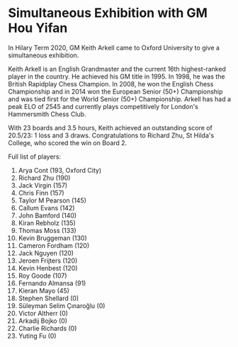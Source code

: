 # Simultaneous Exhibition with GM Hou Yifan

In Hilary Term 2020, GM Keith Arkell came to Oxford University to give a simultaneous exhibition.

Keith Arkell is an English Grandmaster and the current 16th highest-ranked player in the country. He achieved his GM title in 1995. In 1998, he was the British Rapidplay Chess Champion. In 2008, he won the English Chess Championship and in 2014 won the European Senior (50+) Championship and was tied first for the World Senior (50+) Championship. Arkell has had a peak ELO of 2545 and currently plays competitively for London's Hammersmith Chess Club.

With 23 boards and 3.5 hours, Keith achieved an outstanding score of 20.5/23: 1 loss and 3 draws. Congratulations to Richard Zhu, St Hilda's College, who scored the win on Board 2.

Full list of players:

1. Arya Cont (193, Oxford City)
2. Richard Zhu (190)
3. Jack Virgin (157)
4. Chris Finn (157)
5. Taylor M Pearson (145)
6. Callum Evans (142)
7. John Bamford (140)
8. Kiran Rebholz (135)
9. Thomas Moss (133)
10. Kevin Bruggeman (130)
11. Cameron Fordham (120)
12. Jack Nguyen (120)
13. Jeroen Frijters (120)
14. Kevin Henbest (120)
15. Roy Goode (107)
16. Fernando Almansa (91)
17. Kieran Mayo (45)
18. Stephen Shellard (0)
19. Süleyman Selim Çınaroğlu (0)
20. Victor Altherr (0)
21. Arkadij Bojko (0)
22. Charlie Richards (0)
23. Yuting Fu (0)

<Grid src='../images/yifan' enableLightbox=true ratio='3,4'/>